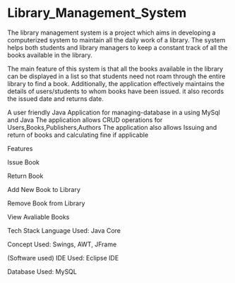 # Library_Management_System
The library management system is a project which aims in developing a computerized system to maintain all the daily work of a library. The system helps both students and library managers to keep a constant track of all the books available in the library.

The main feature of this system is that all the books available in the library can be displayed in a list so that students need not roam through the entire library to find a book. Additionally, the application effectively maintains the details of users/students to whom books have been issued. it also records the issued date and returns date.

A user friendly Java Application for managing-database in a using MySql and Java The application allows CRUD operations for Users,Books,Publishers,Authors The application also allows Issuing and return of books and calculating fine if applicable

Features

Issue Book

Return Book

Add New Book to Library

Remove Book from Library

View Avaliable Books

Tech Stack
Language Used: Java Core

Concept Used: Swings, AWT, JFrame

(Software used) IDE Used: Eclipse IDE

Database Used: MySQL
